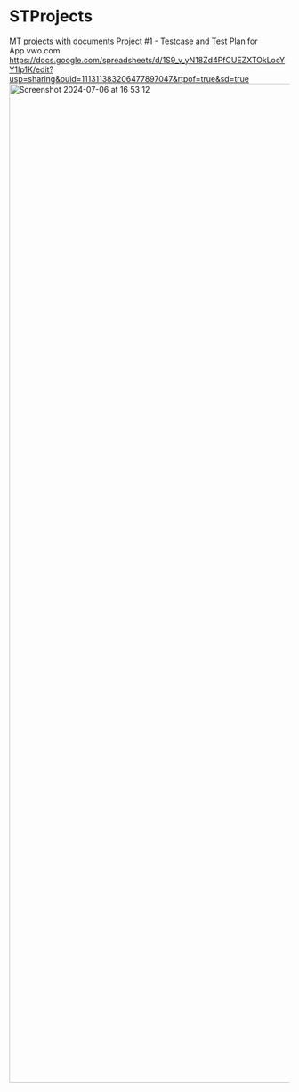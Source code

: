# STProjects
MT projects with documents
Project #1 - Testcase and Test Plan for App.vwo.com
https://docs.google.com/spreadsheets/d/1S9_v_yN18Zd4PfCUEZXTOkLocYY1Ip1K/edit?usp=sharing&ouid=111311383206477897047&rtpof=true&sd=true
<img width="1795" alt="Screenshot 2024-07-06 at 16 53 12" src="https://github.com/saidhage/STProjects/assets/174857379/c39eac71-db29-4c82-9571-52db7bf9b66f">



